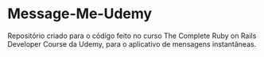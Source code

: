 # Message-Me-Udemy
Repositório criado para o código feito no curso The Complete Ruby on Rails Developer Course da Udemy, para o aplicativo de mensagens instantâneas.
